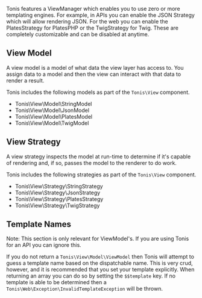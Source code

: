 Tonis features a ViewManager which enables you to use zero or more templating engines. For example, in APIs you can 
enable the JSON Strategy which will allow rendering JSON. For the web you can enable the PlatesStrategy for PlatesPHP
or the TwigStrategy for Twig. These are completely customizable and can be disabled at anytime.

View Model
----------

A view model is a model of what data the view layer has access to. You assign data to a model and then the view can interact 
with that data to render a result.

Tonis includes the following models as part of the `Tonis\View` component.

 * Tonis\View\Model\StringModel
 * Tonis\View\Model\JsonModel
 * Tonis\View\Model\PlatesModel
 * Tonis\View\Model\TwigModel 
 
View Strategy
-------------

A view strategy inspects the model at run-time to determine if it's capable of rendering and, if so, passes the model to 
the renderer to do work.

Tonis includes the following strategies as part of the `Tonis\View` component.

 * Tonis\View\Strategy\StringStrategy
 * Tonis\View\Strategy\JsonStrategy
 * Tonis\View\Strategy\PlatesStrategy
 * Tonis\View\Strategy\TwigStrategy

Template Names
--------------

Note: This section is only relevant for ViewModel's. If you are using Tonis for an API you can ignore this.

If you do not return a `Tonis\View\Model\ViewModel` then Tonis will attempt to guess a template name based on the
dispatchable name. This is very crud, however, and it is recommended that you set your template explicitly. When returning
an array you can do so by setting the `$$template` key. If no template is able to be determined then a
`Tonis\Web\Exception\InvalidTemplateException` will be thrown.
